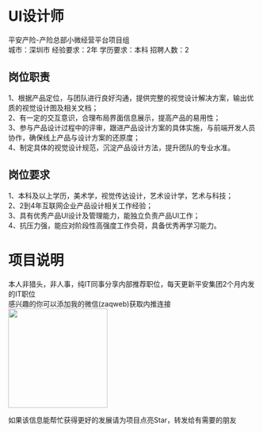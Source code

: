 # UI设计师
平安产险-产险总部小微经营平台项目组  
城市：深圳市 经验要求：2年 学历要求：本科  招聘人数：2

## 岗位职责
1、根据产品定位，与团队进行良好沟通，提供完整的视觉设计解决方案，输出优质的视觉设计图及相关文档；   
2、有一定的交互意识，合理布局界面信息展示，提高产品的易用性；   
3、参与产品设计过程中的评审，跟进产品设计方案的具体实施，与前端开发人员协作，确保线上产品与设计方案的还原度；   
4、制定具体的视觉设计规范，沉淀产品设计方法，提升团队的专业水准。

## 岗位要求
1、本科及以上学历，美术学，视觉传达设计，艺术设计学，艺术与科技；   
2、2到4年互联网企业产品设计相关工作经验；   
3、具有优秀产品UI设计及管理能力，能独立负责产品UI工作；   
4、抗压力强，能应对阶段性高强度工作负荷，具备优秀再学习能力。

# 项目说明

本人非猎头，非人事，纯IT同事分享内部推荐职位，每天更新平安集团2个月内发的IT职位  
感兴趣的你可以添加我的微信(zaqweb)获取内推连接  
<img src="https://github.com/zaqweb/PA-IT-JOBS/blob/master/WechatICode.jpeg"  height="200" width="200">

如果该信息能帮忙获得更好的发展请为项目点亮Star，转发给有需要的朋友




